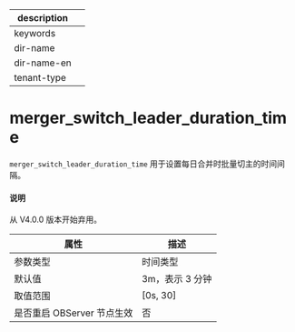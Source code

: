 |description||
|---|---|
|keywords||
|dir-name||
|dir-name-en||
|tenant-type||

merger_switch_leader_duration_time 
=======================================================

`merger_switch_leader_duration_time` 用于设置每日合并时批量切主的时间间隔。

<main id="notice" type='explain'>
  <h4>说明</h4>
  <p>从 V4.0.0 版本开始弃用。</p>
</main>

|      **属性**      |   **描述**   |
|------------------|------------|
| 参数类型             | 时间类型       |
| 默认值              | 3m，表示 3 分钟 |
| 取值范围             | \[0s, 30\] |
| 是否重启 OBServer 节点生效 | 否          |




